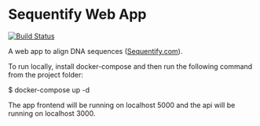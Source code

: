 # Sequentify Web App
[![Build Status](https://travis-ci.org/McMenemy/sequentify.svg?branch=master)](https://travis-ci.org/McMenemy/sequentify)

A web app to align DNA sequences ([Sequentify.com](http://sequentify.com/)).

To run locally, install docker-compose and then run the following command from the project folder:

$ docker-compose up -d

The app frontend will be running on localhost 5000 and the api will be running on localhost 3000.
